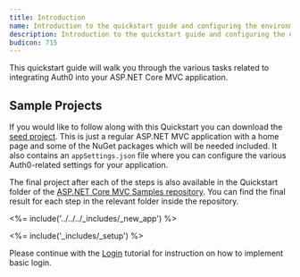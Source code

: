 ```yaml
---
title: Introduction
name: Introduction to the quickstart guide and configuring the environment.
description: Introduction to the quickstart guide and configuring the environment.
budicon: 715
---
```

This quickstart guide will walk you through the various tasks related to integrating Auth0 into your ASP.NET Core MVC application.

## Sample Projects

If you would like to follow along with this Quickstart you can download the [seed project](https://github.com/auth0-samples/auth0-aspnetcore-mvc-samples/tree/v1/Quickstart/00-Starter-Seed). This is just a regular ASP.NET MVC application with a home page and some of the NuGet packages which will be needed included. It also contains an `appSettings.json` file where you can configure the various Auth0-related settings for your application.

The final project after each of the steps is also available in the Quickstart folder of the [ASP.NET Core MVC Samples repository](https://github.com/auth0-samples/auth0-aspnetcore-mvc-samples/tree/v1/Quickstart). You can find the final result for each step in the relevant folder inside the repository.

<%= include('../../../_includes/_new_app') %>

<%= include('_includes/_setup') %>

Please continue with the [Login](/quickstart/webapp/aspnet-core/v1/01-login) tutorial for instruction on how to implement basic login.

